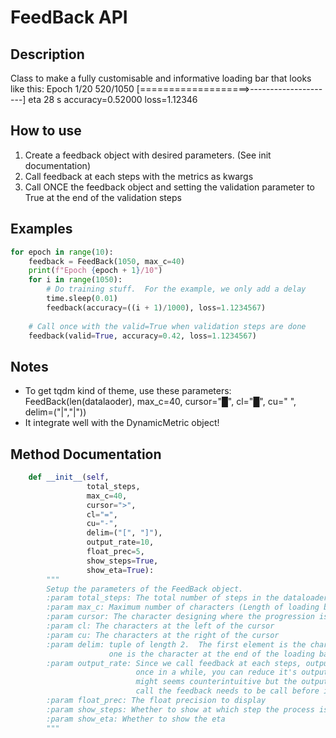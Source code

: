 # FeedBack API
## Description
Class to make a fully customisable and informative loading bar that looks like this:
    Epoch 1/20
    520/1050 [===================>---------------------]  eta 28  s      accuracy=0.52000    loss=1.12346

## How to use
1. Create a feedback object with desired parameters. (See init documentation)
2. Call feedback at each steps with the metrics as kwargs
3. Call ONCE the feedback object and setting the validation parameter to True at the end of the validation steps

## Examples
```python
for epoch in range(10):
    feedback = FeedBack(1050, max_c=40)
    print(f"Epoch {epoch + 1}/10")
    for i in range(1050):
        # Do training stuff.  For the example, we only add a delay
        time.sleep(0.01)
        feedback(accuracy=((i + 1)/1000), loss=1.1234567)
    
    # Call once with the valid=True when validation steps are done
    feedback(valid=True, accuracy=0.42, loss=1.1234567)
```

## Notes
- To get tqdm kind of theme, use these parameters:
   FeedBack(len(datalaoder), max_c=40, cursor="█", cl="█", cu=" ", delim=("|","|"))
- It integrate well with the DynamicMetric object!

## Method Documentation
```python
    def __init__(self, 
                 total_steps, 
                 max_c=40, 
                 cursor=">", 
                 cl="=", 
                 cu="-", 
                 delim=("[", "]"), 
                 output_rate=10, 
                 float_prec=5, 
                 show_steps=True, 
                 show_eta=True):
        """
        Setup the parameters of the FeedBack object.
        :param total_steps: The total number of steps in the dataloader: usually len(dataloader)
        :param max_c: Maximum number of characters (Length of loading bar)
        :param cursor: The character designing where the progression is.  ( When the process is completed, it is at the complete right.)
        :param cl: The characters at the left of the cursor
        :param cu: The characters at the right of the cursor
        :param delim: tuple of length 2.  The first element is the character initiating the loading bar and the second
                      one is the character at the end of the loading bar.
        :param output_rate: Since we call feedback at each steps, output migh be too fast.  Instead of calling feedback
                            once in a while, you can reduce it's output rate by increasing the number: output_rate. This
                            might seems counterintuitive but the output_rate parameter correspond to the number of
                            call the feedback needs to be call before it outputs something.
        :param float_prec: The float precision to display
        :param show_steps: Whether to show at which step the process is
        :param show_eta: Whether to show the eta
        """
```
